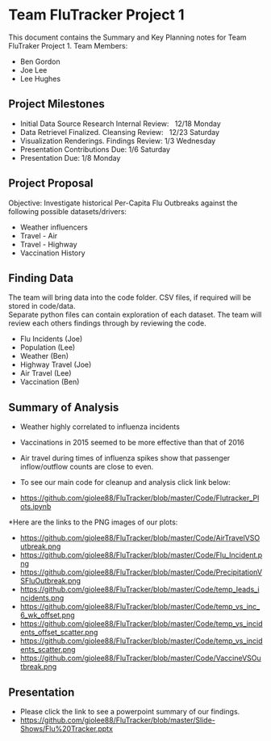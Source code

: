 # Team FluTracker Project 1

This document contains the Summary and Key Planning notes for Team FluTraker Project 1.
Team Members: 
* Ben Gordon
* Joe Lee
* Lee Hughes

## Project Milestones

*  Initial Data Source Research Internal Review:   12/18 Monday
*  Data Retrievel Finalized.  Cleansing Review:   12/23 Saturday
*  Visualization Renderings. Findings Review:  1/3 Wednesday
*  Presentation Contributions Due: 1/6 Saturday
*  Presentation Due:  1/8 Monday

## Project Proposal
Objective: Investigate historical Per-Capita Flu Outbreaks against the following possible datasets/drivers:
* Weather influencers
* Travel - Air
* Travel - Highway
* Vaccination History

## Finding Data
The team will bring data into the code folder.  CSV files, if required will be stored in code/data.  
Separate python files can contain exploration of each dataset.  The team will review each others findings through by reviewing the code.  
* Flu Incidents (Joe)
* Population (Lee) 
* Weather (Ben)
* Highway Travel (Joe)
* Air Travel (Lee) 
* Vaccination (Ben)

## Summary of Analysis

* Weather highly correlated to influenza incidents
* Vaccinations in 2015 seemed to be more effective than that of 2016
* Air travel during times of influenza spikes show that passenger inflow/outflow counts are close to even.

* To see our main code for cleanup and analysis click link below:
* https://github.com/giolee88/FluTracker/blob/master/Code/Flutracker_Plots.ipynb

*Here are the links to the PNG images of our plots:
* https://github.com/giolee88/FluTracker/blob/master/Code/AirTravelVSOutbreak.png
* https://github.com/giolee88/FluTracker/blob/master/Code/Flu_Incident.png
* https://github.com/giolee88/FluTracker/blob/master/Code/PrecipitationVSFluOutbreak.png
* https://github.com/giolee88/FluTracker/blob/master/Code/temp_leads_incidents.png
* https://github.com/giolee88/FluTracker/blob/master/Code/temp_vs_inc_6_wk_offset.png
* https://github.com/giolee88/FluTracker/blob/master/Code/temp_vs_incidents_offset_scatter.png
* https://github.com/giolee88/FluTracker/blob/master/Code/temp_vs_incidents_scatter.png
* https://github.com/giolee88/FluTracker/blob/master/Code/VaccineVSOutbreak.png


## Presentation
* Please click the link to see a powerpoint summary of our findings.
* https://github.com/giolee88/FluTracker/blob/master/Slide-Shows/Flu%20Tracker.pptx
 
